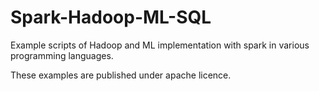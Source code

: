 # Spark-Hadoop-ML-SQL
Example scripts of Hadoop and ML implementation with spark in various programming languages.

These examples are published under apache licence.
